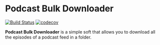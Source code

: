 # Podcast Bulk Downloader

[![Build Status](https://travis-ci.org/cnovel/PodcastBulkDownloader.svg?branch=master)](https://travis-ci.org/cnovel/PodcastBulkDownloader) [![codecov](https://codecov.io/gh/cnovel/PodcastBulkDownloader/branch/master/graph/badge.svg)](https://codecov.io/gh/cnovel/PodcastBulkDownloader)

**Podcast Bulk Downloader** is a simple soft that allows you to download all the episodes of a podcast feed in a folder.